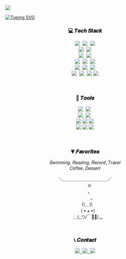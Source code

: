 <!--header-->
<img src="https://capsule-render.vercel.app/api?type=Waving&color=C6E7FF&height=100&section=header" />

<!--title-->
[![Typing SVG](https://readme-typing-svg.demolab.com/?lines=👋🏻+Hello+I+am+Jenn&repeat=true&font=VT323&center=true&vCenter=true&color=81BFDA&size=70&height=100&width=800&duration=4000
)](https://git.io/typing-svg)


<h3 align="center" color="#074799">💻 𝑻𝒆𝒄𝒉 𝑺𝒕𝒂𝒄𝒌</h3>
  <div align="center">
    <!--java-->
    <img src="https://img.shields.io/badge/java-007396?style=for-the-badge&logo=OpenJDK&logoColor=white">&nbsp
    <!--javascript-->
    <img src="https://img.shields.io/badge/javascript-F7DF1E.svg?style=for-the-badge&logo=javascript&logoColor=20232a" />&nbsp
    <!--python-->
    <img src="https://img.shields.io/badge/python-3670A0?style=for-the-badge&logo=python&logoColor=ffdd54" />
    <br>
    <!--spring-->
    <img src="https://img.shields.io/badge/Spring-6DB33F?style=for-the-badge&logo=Spring&logoColor=white">&nbsp
    <!--spring boot-->
    <img src="https://img.shields.io/badge/springboot-6DB33F?style=for-the-badge&logo=springboot&logoColor=white">
    <br>
    <!--JUnit5-->
    <img src="https://img.shields.io/badge/JUnit5-25A162?style=for-the-badge&logo=JUnit5&logoColor=white">&nbsp
    <!--Hibernate-->
    <img src="https://img.shields.io/badge/Hibernate-59666C?style=for-the-badge&logo=Hibernate&logoColor=white">
    <br>
    <!--MySQL-->
    <img src="https://img.shields.io/badge/MySQL-4479A1?style=for-the-badge&logo=MySQL&logoColor=white">&nbsp
    <!--ORACLE-->
    <img src="https://img.shields.io/badge/ORACLE-F80000?style=for-the-badge&logo=oracle&logoColor=white"/>&nbsp
    <!--Postgresql-->
    <img src="https://img.shields.io/badge/postgresql-4169E1?style=for-the-badge&logo=postgresql&logoColor=white"/>
    <br>
    <!--npm-->
    <img src="https://img.shields.io/badge/Npm-CB3837?style=for-the-badge&logo=Npm&logoColor=white">&nbsp
    <!--gradle-->
    <img src="https://img.shields.io/badge/gradle-02303A?style=for-the-badge&logo=gradle&logoColor=white">&nbsp
    <!--Thymeleaf-->
    <img src="https://img.shields.io/badge/Thymeleaf-005F0F?style=for-the-badge&logo=Thymeleaf&logoColor=white">
    <br>
    <!--Apache Tomcat-->
    <img src="https://img.shields.io/badge/Apache Tomcat-F8DC75?style=for-the-badge&logo=apachetomcat&logoColor=black"/>&nbsp
    <!--Linux-->
    <img src="https://img.shields.io/badge/Linux-FCC624?style=for-the-badge&logo=linux&logoColor=black"/>&nbsp
    <!--Ubuntu-->
    <img src="https://img.shields.io/badge/Ubuntu-E95420?style=for-the-badge&logo=Ubuntu&logoColor=white"/>
    <!--AWS-->
    <img src="https://img.shields.io/badge/Amazon AWS-232F3E?style=for-the-badge&logo=amazonaws&logoColor=white"/>
  </div>
<br>
<br>
<h3 align="center">🔧 𝑻𝒐𝒐𝒍𝒔</h3>
  <div align="center">
    <!--git-->
    <img src="https://img.shields.io/badge/git-F05033.svg?style=for-the-badge&logo=git&logoColor=white" />&nbsp
    <!--github-->
    <img src="https://img.shields.io/badge/github-181717.svg?style=for-the-badge&logo=github&logoColor=white" />&nbsp
    <br>
    <!--jira-->
    <img src="https://img.shields.io/badge/jira-0052CC.svg?style=for-the-badge&logo=jira&logoColor=white" />&nbsp
    <!--notion-->
    <img src="https://img.shields.io/badge/Notion-F3F3F3.svg?style=for-the-badge&logo=notion&logoColor=black" />&nbsp
    <br>
    <!--postman-->
    <img src="https://img.shields.io/badge/Postman-FF6C37?style=for-the-badge&logo=Postman&logoColor=white"/>
    <!--swagger-->
    <img src="https://img.shields.io/badge/Swagger-85EA2D?style=for-the-badge&logo=Swagger&logoColor=white"/>
    <!--curl-->
    <img src="https://img.shields.io/badge/curl-073551?style=for-the-badge&logo=curl&logoColor=white"/>
    <br>
    <!--intellij-->
    <img src="https://img.shields.io/badge/Intellij IDEA-000000?style=for-the-badge&logo=Intellij IDEA&logoColor=white"/>
    <!--vscode-->
    <img src="https://img.shields.io/badge/Visual Studio Code-007ACC?style=for-the-badge&logo=Visual Studio Code&logoColor=white"/>
    <!--eclipseide-->
    <img src="https://img.shields.io/badge/eclipseide-2C2255?style=for-the-badge&logo=eclipseide&logoColor=white"/>
  </div>
<br><br>
<h3 align="center">💗 𝑭𝒂𝒗𝒐𝒓𝒊𝒕𝒆𝒔</h3>
<p align="center">𝑆𝑤𝑖𝑚𝑚𝑖𝑛𝑔, 𝑅𝑒𝑎𝑑𝑖𝑛𝑔, 𝑅𝑒𝑐𝑜𝑟𝑑, 𝑇𝑟𝑎𝑣𝑒𝑙 <br>𝐶𝑜𝑓𝑓𝑒𝑒, 𝐷𝑒𝑠𝑠𝑒𝑟𝑡</p>
<p align="center">＼＿＿＿＿＿＿＿＿＿＿／<br>　　ｏ<br>　　 。<br>　　　｡<br>　(\＿(\<br>　 ( • ﻌ •)<br>　 ＿(_つ/￣￣/__<br>
</p>
<br>
<h3 align="center">📞 𝑪𝒐𝒏𝒕𝒂𝒄𝒕</h3>
<div align="center">
  <a href="https://jenndevlog.tistory.com/">
    <img src="https://img.shields.io/badge/tistory-000000?style=for-the-badge&logo=tistory&logoColor=white" />&nbsp
  </a>
  <a href="mailto:wogus6805@gmail.com">
    <img
      src="https://img.shields.io/badge/wogus6805@gmail.com-D14836?style=for-the-badge&logo=gmail&logoColor=white"/>&nbsp
  </a>
  
<!--footer-->
<img src="https://capsule-render.vercel.app/api?type=Waving&color=C6E7FF&height=100&&section=footer"/>
